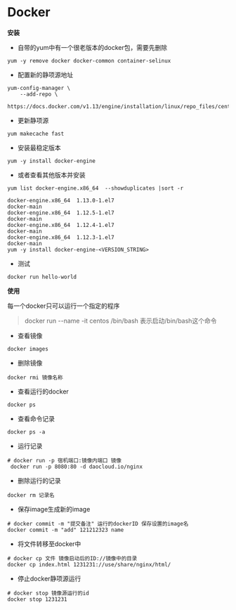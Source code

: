 # Docker

__安装__

* 自带的yum中有一个很老版本的docker包，需要先删除

````
yum -y remove docker docker-common container-selinux
````

* 配置新的静项源地址

````
yum-config-manager \
    --add-repo \
    https://docs.docker.com/v1.13/engine/installation/linux/repo_files/centos/docker.repo
````

* 更新静项源

````
yum makecache fast
````

* 安装最稳定版本

````
yum -y install docker-engine
````

* 或者查看其他版本并安装

````
yum list docker-engine.x86_64  --showduplicates |sort -r

docker-engine.x86_64  1.13.0-1.el7                               docker-main
docker-engine.x86_64  1.12.5-1.el7                               docker-main   
docker-engine.x86_64  1.12.4-1.el7                               docker-main   
docker-engine.x86_64  1.12.3-1.el7                               docker-main  
yum -y install docker-engine-<VERSION_STRING> 
````

* 测试

````
docker run hello-world
````

__使用__

每一个docker只可以运行一个指定的程序

> docker run --name -it centos /bin/bash 表示启动/bin/bash这个命令

* 查看镜像

````
docker images
````

* 删除镜像

````
docker rmi 镜像名称
````

* 查看运行的docker

````
docker ps
````

* 查看命令记录

````
docker ps -a
````

* 运行记录

````
# docker run -p 宿机端口:镜像内端口 镜像
 docker run -p 8080:80 -d daocloud.io/nginx
````

* 删除运行的记录

````
docker rm 记录名
````

* 保存image生成新的image

````
# docker commit -m "提交备注" 运行的dockerID 保存设置的image名
docker commit -m "add" 121212323 name
````

* 将文件转移至docker中

````
# docker cp 文件 镜像启动后的ID://镜像中的目录
docker cp index.html 1231231://use/share/nginx/html/
````

* 停止docker静项源运行

````
# docker stop 镜像源运行的id
docker stop 1231231
````